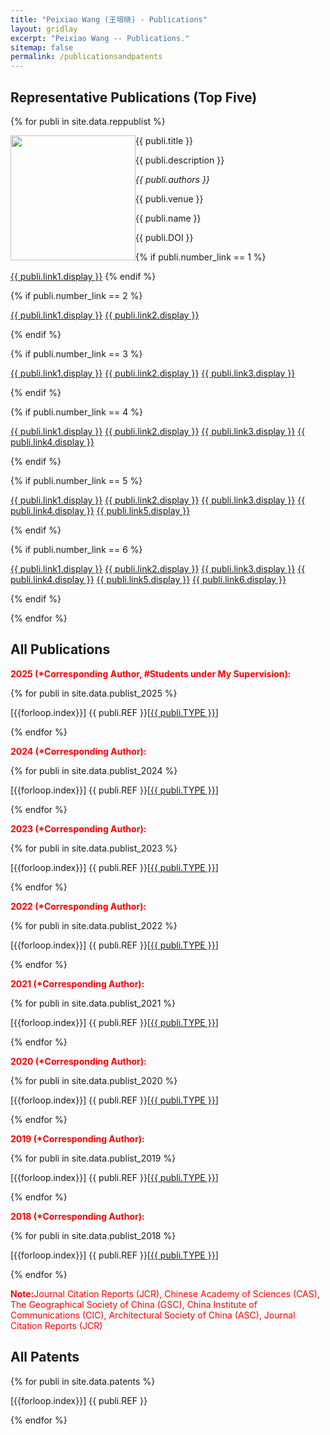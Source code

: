 ```yaml
---
title: "Peixiao Wang (王培晓) - Publications"
layout: gridlay
excerpt: "Peixiao Wang -- Publications."
sitemap: false
permalink: /publicationsandpatents
---
```

## Representative Publications (Top Five)
{% for publi in site.data.reppublist %}

<div class="col-sm-12 clearfix">
 <div class="well">
 <pubtit>{{ publi.title }}</pubtit>

 <img src="{{ site.url }}{{ site.baseurl }}/images/pubpic/{{ publi.image }}" class="img-responsive" width="200px" style="float: left" />

 <p>{{ publi.description }}</p>

 <p><em>{{ publi.authors }}</em></p>

 <p>{{ publi.venue }}</p>
 
 <p>{{ publi.name }}</p>
 
 <p>{{ publi.DOI }}</p>

 {% if publi.number_link == 1 %}
 <p><a href="{{ publi.link1.url }}" target="_blank" class="btn btn-default">{{ publi.link1.display }}</a>
 {% endif %}
 
 {% if publi.number_link == 2 %}
 <p><a href="{{ publi.link1.url }}" target="_blank" class="btn btn-default">{{ publi.link1.display }}</a>
 <a href="{{ publi.link2.url }}" target="_blank" class="btn btn-primary">{{ publi.link2.display }}</a></p>
 {% endif %}
 
 {% if publi.number_link == 3 %}
 <p><a href="{{ publi.link1.url }}" target="_blank" class="btn btn-default">{{ publi.link1.display }}</a>
 <a href="{{ publi.link2.url }}" target="_blank" class="btn btn-primary">{{ publi.link2.display }}</a>
 <a href="{{ publi.link3.url }}" target="_blank" class="btn btn-danger">{{ publi.link3.display }}</a></p>
 {% endif %}
 
 {% if publi.number_link == 4 %}
 <p><a href="{{ publi.link1.url }}" target="_blank" class="btn btn-default">{{ publi.link1.display }}</a>
 <a href="{{ publi.link2.url }}" target="_blank" class="btn btn-primary">{{ publi.link2.display }}</a>
 <a href="{{ publi.link3.url }}" target="_blank" class="btn btn-success">{{ publi.link3.display }}</a>
 <a href="{{ publi.link4.url }}" target="_blank" class="btn btn-info">{{ publi.link4.display }}</a></p>
 {% endif %}
 
 {% if publi.number_link == 5 %}
 <p><a href="{{ publi.link1.url }}" target="_blank" class="btn btn-default">{{ publi.link1.display }}</a>
 <a href="{{ publi.link2.url }}" target="_blank" class="btn btn-primary">{{ publi.link2.display }}</a>
 <a href="{{ publi.link3.url }}" target="_blank" class="btn btn-success">{{ publi.link3.display }}</a>
 <a href="{{ publi.link4.url }}" target="_blank" class="btn btn-info">{{ publi.link4.display }}</a>
 <a href="{{ publi.link5.url }}" target="_blank" class="btn btn-warning">{{ publi.link5.display }}</a></p>
 {% endif %}
 
 {% if publi.number_link == 6 %}
 <p><a href="{{ publi.link1.url }}" target="_blank" class="btn btn-default">{{ publi.link1.display }}</a>
 <a href="{{ publi.link2.url }}" target="_blank" class="btn btn-primary">{{ publi.link2.display }}</a>
 <a href="{{ publi.link3.url }}" target="_blank" class="btn btn-success">{{ publi.link3.display }}</a>
 <a href="{{ publi.link4.url }}" target="_blank" class="btn btn-info">{{ publi.link4.display }}</a>
 <a href="{{ publi.link5.url }}" target="_blank" class="btn btn-warning">{{ publi.link5.display }}</a>
 <a href="{{ publi.link6.url }}" target="_blank" class="btn btn-danger">{{ publi.link6.display }}</a></p>
 {% endif %}

 </div>
</div>

{% endfor %}



##  All Publications
<div class="col-sm-12 clearfix">
 <div class="well well-sm">
  <p style="color: red; font-weight: bold;">2025 (*Corresponding Author, #Students under My Supervision):</p>
  {% for publi in site.data.publist_2025 %}
   <p>[{{forloop.index}}] {{ publi.REF }}[<a href='{{ publi.URL }}' target="_blank">{{ publi.TYPE }}</a>]</p>
   {% endfor %}
  
  <p style="color: red; font-weight: bold;">2024 (*Corresponding Author):</p>
  {% for publi in site.data.publist_2024 %}
   <p>[{{forloop.index}}] {{ publi.REF }}[<a href='{{ publi.URL }}' target="_blank">{{ publi.TYPE }}</a>]</p>
   {% endfor %}
  
  <p style="color: red; font-weight: bold;">2023 (*Corresponding Author):</p>
  {% for publi in site.data.publist_2023 %}
   <p>[{{forloop.index}}] {{ publi.REF }}[<a href='{{ publi.URL }}' target="_blank">{{ publi.TYPE }}</a>]</p>
   {% endfor %}
  
  <p style="color: red; font-weight: bold;">2022 (*Corresponding Author):</p>
  {% for publi in site.data.publist_2022 %}
   <p>[{{forloop.index}}] {{ publi.REF }}[<a href='{{ publi.URL }}' target="_blank">{{ publi.TYPE }}</a>]</p>
   {% endfor %}
  
  <p style="color: red; font-weight: bold;">2021 (*Corresponding Author):</p>
  {% for publi in site.data.publist_2021 %}
   <p>[{{forloop.index}}] {{ publi.REF }}[<a href='{{ publi.URL }}' target="_blank">{{ publi.TYPE }}</a>]</p>
   {% endfor %}
  
  <p style="color: red; font-weight: bold;">2020 (*Corresponding Author):</p>
  {% for publi in site.data.publist_2020 %}
   <p>[{{forloop.index}}] {{ publi.REF }}[<a href='{{ publi.URL }}' target="_blank">{{ publi.TYPE }}</a>]</p>
   {% endfor %}
  
  <p style="color: red; font-weight: bold;">2019 (*Corresponding Author):</p>
  {% for publi in site.data.publist_2019 %}
   <p>[{{forloop.index}}] {{ publi.REF }}[<a href='{{ publi.URL }}' target="_blank">{{ publi.TYPE }}</a>]</p>
   {% endfor %}
  
  <p style="color: red; font-weight: bold;">2018 (*Corresponding Author):</p>
  {% for publi in site.data.publist_2018 %}
   <p>[{{forloop.index}}] {{ publi.REF }}[<a href='{{ publi.URL }}' target="_blank">{{ publi.TYPE }}</a>]</p>
   {% endfor %}
   
  <p><font color="red"><strong>Note:</strong>Journal Citation Reports (JCR), Chinese Academy of Sciences (CAS), The Geographical Society of China (GSC), China Institute of Communications (CIC), Architectural Society of China (ASC), Journal Citation Reports (JCR)</font></p>
 </div>
</div>

##  All Patents
<div class="col-sm-12 clearfix">
 <div class="well well-sm">
  {% for publi in site.data.patents %}
   <p>[{{forloop.index}}] {{ publi.REF }}</p>
   {% endfor %}
 </div>
</div>




<p> &nbsp; </p>


